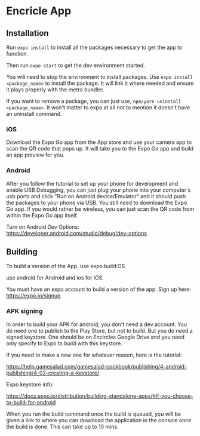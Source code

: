 # Encricle App

## Installation

Run ```expo install``` to install all the packages necessary to get the app to function.

Then run ```expo start``` to get the dev environment started.

You will need to stop the environment to install packages. Use ```expo install <package_name>``` to install the package. It will link it where needed and ensure it plays properly with the metro bundler.

If you want to remove a package, you can just use, ```npm/yarn uninstall <package_name>```. It won't matter to expo at all not to mention it doesn't have an uninstall command.

### iOS

Download the Expo Go app from the App store and use your camera app to scan the QR code that pops up. It will take you to the Expo Go app and build an app preview for you.

### Android

After you follow the tutorial to set up your phone for development and enable USB Debugging, you can just plug your phone into your computer's usb ports and click "Run on Android device/Emulator" and it should push the packages to your phone via USB. You still need to download the Expo Go app. If you would rather be wireless, you can just scan the QR code from within the Expo Go app itself.

Turn on Android Dev Options: https://developer.android.com/studio/debug/dev-options

## Building

To build a version of the App, use expo build:OS

use android for Android and ios for iOS.

You must have an expo account to build a version of the app. Sign up here: https://expo.io/signup

### APK signing

In order to build your APK for android, you don't need a dev account. You do need one to publish to the Play Store, but not to build. But you do need a signed keystore. One should be on Encircles Google Drive and you need only specify to Expo to build with this keystore.

If you need to make a new one for whatever reason, here is the tutorial:

https://help.gamesalad.com/gamesalad-cookbook/publishing/4-android-publishing/4-02-creating-a-keystore/

Expo keystore info:

https://docs.expo.io/distribution/building-standalone-apps/#if-you-choose-to-build-for-android

When you run the build command once the build is queued, you will be given a link to where you can download the application in the console once the build is done. This can take up to 10 mins.